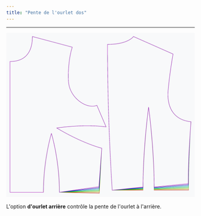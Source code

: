 ```yaml
---
title: "Pente de l'ourlet dos"
---
```


***

![L'effet de l'option de pente de l'ourlet arrière sur le motif](sample.png)

L'option **d'ourlet arrière** contrôle la pente de l'ourlet à l'arrière.




